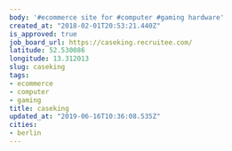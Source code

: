 ```yaml
---
body: '#ecommerce site for #computer #gaming hardware'
created_at: "2018-02-01T20:53:21.440Z"
is_approved: true
job_board_url: https://caseking.recruitee.com/
latitude: 52.530086
longitude: 13.312013
slug: caseking
tags:
- ecommerce
- computer
- gaming
title: caseking
updated_at: "2019-06-16T10:36:08.535Z"
cities:
- berlin
---
```

